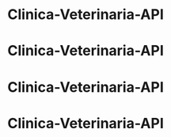 # Clinica-Veterinaria-API
# Clinica-Veterinaria-API
# Clinica-Veterinaria-API
# Clinica-Veterinaria-API
